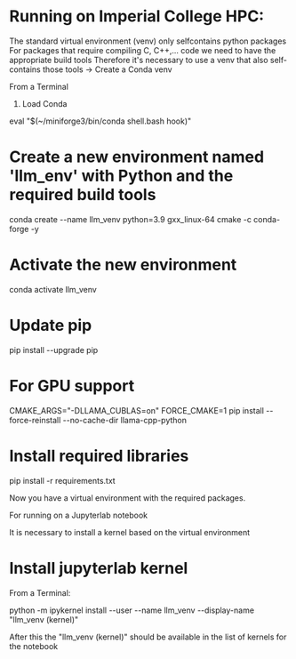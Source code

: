 # Running on Imperial College HPC:

The standard virtual environment (venv) only selfcontains python packages
For packages that require compiling C, C++,... code we need to have the appropriate build tools
Therefore it's necessary to use a venv that also self-contains those tools
-> Create a Conda venv

From a Terminal
1. Load Conda

eval "$(~/miniforge3/bin/conda shell.bash hook)"

# Create a new environment named 'llm_env' with Python and the required build tools
conda create --name llm_venv python=3.9 gxx_linux-64 cmake -c conda-forge -y

# Activate the new environment
conda activate llm_venv

# Update pip
pip install --upgrade pip

# For GPU support
CMAKE_ARGS="-DLLAMA_CUBLAS=on" FORCE_CMAKE=1 pip install --force-reinstall --no-cache-dir llama-cpp-python

# Install required libraries
pip install -r requirements.txt

Now you have a virtual environment with the required packages.

For running on a Jupyterlab notebook

It is necessary to install a kernel based on the virtual environment

# Install jupyterlab kernel

From a Terminal:

python -m ipykernel install --user --name llm_venv --display-name "llm_venv (kernel)"

After this the "llm_venv (kernel)" should be available in the list of kernels for the notebook
